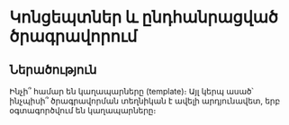 
# Կոնցեպտներ և ընդհանրացված ծրագրավորում

## Ներածություն

Ինչի՞ համար են կաղապարները (template)։ Այլ կերպ ասած՝ ինչպիսի՞ ծրագրավորման տեղնիկան է ավելի արդյունավետ, երբ օգտագործվում են կաղապարները։ 

